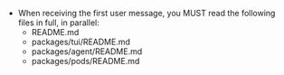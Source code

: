 - When receiving the first user message, you MUST read the following files in full, in parallel:
    - README.md
    - packages/tui/README.md
    - packages/agent/README.md
    - packages/pods/README.md